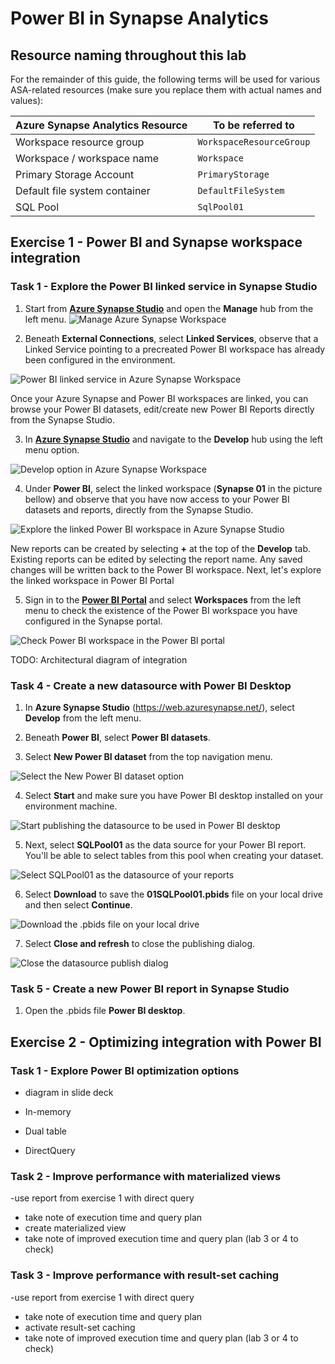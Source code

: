 # Power BI in Synapse Analytics

## Resource naming throughout this lab

For the remainder of this guide, the following terms will be used for various ASA-related resources (make sure you replace them with actual names and values):

| Azure Synapse Analytics Resource  | To be referred to |
| --- | --- |
| Workspace resource group | `WorkspaceResourceGroup` |
| Workspace / workspace name | `Workspace` |
| Primary Storage Account | `PrimaryStorage` |
| Default file system container | `DefaultFileSystem` |
| SQL Pool | `SqlPool01` |

## Exercise 1 - Power BI and Synapse workspace integration

### Task 1 - Explore the Power BI linked service in Synapse Studio

1. Start from  [**Azure Synapse Studio**](<https://web.azuresynapse.net/>) and open the **Manage** hub from the left menu.
![Manage Azure Synapse Workspace](media/001-LinkWorkspace.png)

2. Beneath **External Connections**, select **Linked Services**, observe that a Linked Service pointing to a precreated Power BI workspace has already been configured in the environment.

![Power BI linked service in Azure Synapse Workspace](media/002-PowerBILinkedService.png)

Once your Azure Synapse and Power BI workspaces are linked, you can browse your Power BI datasets, edit/create new Power BI Reports directly from the Synapse Studio.

3. In  [**Azure Synapse Studio**](<https://web.azuresynapse.net/>) and navigate to the **Develop** hub using the left menu option.
   
![Develop option in Azure Synapse Workspace](media/003%20-%20PowerBIWorkspace.png)

4. Under **Power BI**, select the linked workspace (**Synapse 01** in the picture bellow) and observe that you have now access to your Power BI datasets and reports, directly from the Synapse Studio.

![Explore the linked Power BI workspace in Azure Synapse Studio](media/004%20-%20PowerBIWorkspaceNode.png)

New reports can be created by selecting **+** at the top of the **Develop** tab. Existing reports can be edited by selecting the report name. Any saved changes will be written back to the Power BI workspace.
Next, let's explore the linked workspace in Power BI Portal

5. Sign in to the  [**Power BI Portal**](<https://app.powerbi.com/>) and select **Workspaces** from the left menu to check the existence of the Power BI workspace you have configured in the Synapse portal.

![Check Power BI workspace in the Power BI portal](media/005%20-%20SynapseWorkspaceInPowerBI.png)

TODO: Architectural diagram of integration

### Task 4 - Create a new datasource with Power BI Desktop

1. In **Azure Synapse Studio** (<https://web.azuresynapse.net/>), select **Develop** from the left menu.

2. Beneath **Power BI**, select **Power BI datasets**.

3. Select **New Power BI dataset** from the top navigation menu.

![Select the New Power BI dataset option](media/011-NewPBIDataset.png)

4. Select **Start** and make sure you have Power BI desktop installed on your environment machine.

![Start publishing the datasource to be used in Power BI desktop](media/012%20-%20NewPBIDataset.png)

5. Next, select **SQLPool01** as the data source for your Power BI report. You'll be able to select tables from this pool when creating your dataset.

![Select SQLPool01 as the datasource of your reports](media/013%20-%20NewPBIDataset.png)

6. Select **Download** to save the **01SQLPool01.pbids** file on your local drive and then select **Continue**.
 
![Download the .pbids file on your local drive ](media/014%20-%20NewPBIDataset.png)

7. Select **Close and refresh** to close the publishing dialog.

![Close the datasource publish dialog](media/015%20-%20NewPBIDataset.png)

### Task 5 - Create a new Power BI report in Synapse Studio

1. Open the .pbids file **Power BI desktop**.



## Exercise 2 - Optimizing integration with Power BI

### Task 1 - Explore Power BI optimization options
- diagram in slide deck
  
- In-memory
- Dual table
- DirectQuery


### Task 2 - Improve performance with materialized views
-use report from exercise 1 with direct query
- take note of execution time and query plan
- create materialized view
- take note of improved execution time and query plan
  (lab 3 or 4 to check)

### Task 3 - Improve performance with result-set caching

-use report from exercise 1 with direct query
- take note of execution time and query plan
- activate result-set caching
- take note of improved execution time and query plan
  (lab 3 or 4 to check)